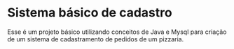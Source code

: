 # Sistema básico de cadastro

Esse é um projeto básico utilizando conceitos de Java e Mysql para criação de um sistema de cadastramento de pedidos de um pizzaria.
